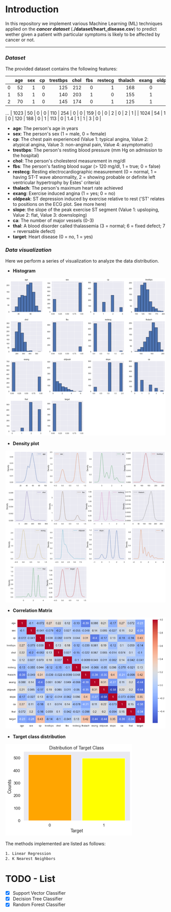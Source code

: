 # Introduction

In this repository we implement various Machine Learning (ML) techniques applied on the *__cancer dataset__* (__./dataset/heart_disease.csv__)
to predict wether given a patient with particular symptoms is likely to be affected by cancer or not.

---
### *__Dataset__*
The provided dataset contains the following features:

|      |   age |   sex |   cp |   trestbps |   chol |   fbs |   restecg |   thalach |   exang |   oldpeak |   slope |   ca |   thal |   target |
|-----:|------:|------:|-----:|-----------:|-------:|------:|----------:|----------:|--------:|----------:|--------:|-----:|-------:|---------:|
|    0 |    52 |     1 |    0 |        125 |    212 |     0 |         1 |       168 |       0 |       1   |       2 |    2 |      3 |        0 |
|    1 |    53 |     1 |    0 |        140 |    203 |     1 |         0 |       155 |       1 |       3.1 |       0 |    0 |      3 |        0 |
|    2 |    70 |     1 |    0 |        145 |    174 |     0 |         1 |       125 |       1 |       2.6 |       0 |    0 |      3 |        0 |
...
| 1023 |    50 |     0 |    0 |        110 |    254 |     0 |         0 |       159 |       0 |       0   |       2 |    0 |      2 |        1 |
| 1024 |    54 |     1 |    0 |        120 |    188 |     0 |         1 |       113 |       0 |       1.4 |       1 |    1 |      3 |        0 |

- **age**: The person's age in years
- **sex**: The person's sex (1 = male, 0 = female)
- **cp**: The chest pain experienced (Value 1: typical angina, Value 2: atypical angina, Value 3: non-anginal pain, Value 4: asymptomatic)
- **trestbps**: The person's resting blood pressure (mm Hg on admission to the hospital)
- **chol**: The person's cholesterol measurement in mg/dl
- **fbs**: The person's fasting blood sugar (> 120 mg/dl, 1 = true; 0 = false)
- **restecg**: Resting electrocardiographic measurement (0 = normal, 1 = having ST-T wave abnormality, 2 = showing probable or definite left ventricular hypertrophy by Estes' criteria)
- **thalach**: The person's maximum heart rate achieved
- **exang**: Exercise induced angina (1 = yes; 0 = no)
- **oldpeak**: ST depression induced by exercise relative to rest ('ST' relates to positions on the ECG plot. See more here)
- **slope**: the slope of the peak exercise ST segment (Value 1: upsloping, Value 2: flat, Value 3: downsloping)
- **ca**: The number of major vessels (0-3)
- **thal**: A blood disorder called thalassemia (3 = normal; 6 = fixed defect; 7 = reversable defect)
- **target**: Heart disease (0 = no, 1 = yes)

### *__Data visualization__*
Here we perform a series of visualization to analyze the data
distribution. 
- __Histogram__

![](./images/1.png)

- __Density plot__

![](./images/2.png)

- __Correlation Matrix__

![](./images/3.png)

- __Target class distribution__

![](./images/4.png)

The methods implemented are listed as follows:
```
1. Linear Regression
2. K Nearest Neighbors
```
# TODO - List
- [x] Support Vector Classifier
- [x] Decision Tree Classifier
- [x] Random Forest Classifier